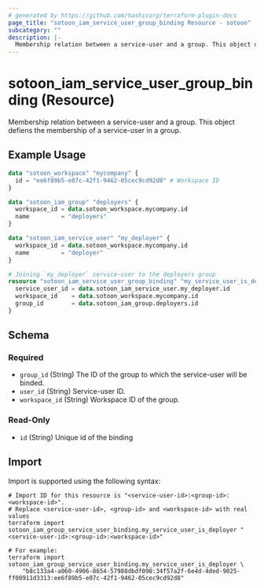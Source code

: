 ```yaml
---
# generated by https://github.com/hashicorp/terraform-plugin-docs
page_title: "sotoon_iam_service_user_group_binding Resource - sotoon"
subcategory: ""
description: |-
  Membership relation between a service-user and a group. This object defiens the membership of a service-user in a group.
---
```


# sotoon_iam_service_user_group_binding (Resource)

Membership relation between a service-user and a group. This object defiens the membership of a service-user in a group.

## Example Usage

```terraform
data "sotoon_workspace" "mycompany" {
  id = "ee6f89b5-e07c-42f1-9462-05cec9cd92d8" # Workspace ID
}

data "sotoon_iam_group" "deployers" {
  workspace_id = data.sotoon_workspace.mycompany.id
  name         = "deployers"
}

data "sotoon_iam_service_user" "my_deployer" {
  workspace_id = data.sotoon_workspace.mycompany.id
  name         = "deployer"
}

# Joining `my_deployer` service-user to the deployers group
resource "sotoon_iam_service_user_group_binding" "my_service_user_is_deployer" {
  service_user_id = data.sotoon_iam_service_user.my_deployer.id
  workspace_id    = data.sotoon_workspace.mycompany.id
  group_id        = data.sotoon_iam_group.deployers.id
}
```

<!-- schema generated by tfplugindocs -->
## Schema

### Required

- `group_id` (String) The ID of the group to which the service-user will be binded.
- `user_id` (String) Service-user ID.
- `workspace_id` (String) Workspace ID of the group.

### Read-Only

- `id` (String) Unique id of the binding

## Import

Import is supported using the following syntax:

```shell
# Import ID for this resource is "<service-user-id>:<group-id>:<workspace-id>".
# Replace <service-user-id>, <group-id> and <workspace-id> with real values
terraform import sotoon_iam_group_service_user_binding.my_service_user_is_deployer "<service-user-id>:<group-id>:<workspace-id>"

# For example:
terraform import sotoon_iam_group_service_user_binding.my_service_user_is_deployer \
    "b8c133a4-a060-4906-8654-57988dbdf098:34f57a2f-6e4d-4ded-9025-ff00911d3313:ee6f89b5-e07c-42f1-9462-05cec9cd92d8"
```
